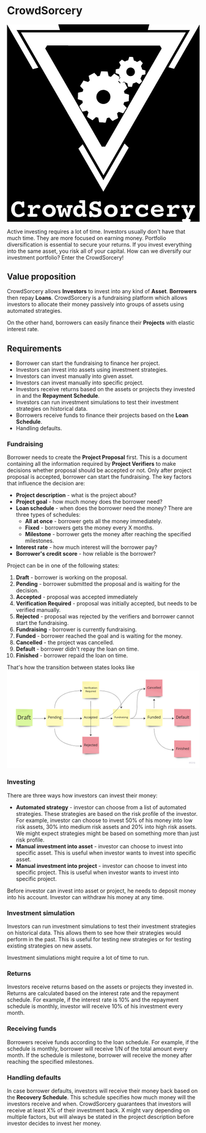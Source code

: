 # CrowdSorcery

![logo](crowd-sorcery-logo.png)

Active investing requires a lot of time. Investors usually don't have that much
time. They are more focused on earning money. Portfolio diversification is
essential to secure your returns. If you invest everything into the same asset,
you risk all of your capital. How can we diversify our investment portfolio?
Enter the CrowdSorcery!

## Value proposition

CrowdSorcery allows **Investors** to invest into any kind of **Asset**.
**Borrowers** then repay **Loans**. CrowdSorcery is a fundraising platform which
allows investors to allocate their money passively into groups of assets using
automated strategies.

On the other hand, borrowers can easily finance their **Projects** with elastic
interest rate.

## Requirements

- Borrower can start the fundraising to finance her project.
- Investors can invest into assets using investment strategies.
- Investors can invest manually into given asset.
- Investors can invest manually into specific project.
- Investors receive returns based on the assets or projects they invested in and the **Repayment Schedule**.
- Investors can run investment simulations to test their investment strategies on historical data.
- Borrowers receive funds to finance their projects based on the **Loan Schedule**.
- Handling defaults.

### Fundraising

Borrower needs to create the **Project Proposal** first. This is a document containing all the information required by **Project Verifiers** to make decisions whether proposal should be accepted or not. Only after project proposal is accepted, borrower can start the fundraising. The key factors that influence the decision are:

- **Project description** - what is the project about?
- **Project goal** - how much money does the borrower need?
- **Loan schedule** - when does the borrower need the money? There are three types of schedules:
    - **All at once** - borrower gets all the money immediately.
    - **Fixed** - borrowers gets the money every X months.
    - **Milestone** - borrower gets the money after reaching the specified milestones.
- **Interest rate** - how much interest will the borrower pay?
- **Borrower's credit score** - how reliable is the borrower?

Project can be in one of the following states:

1. **Draft** - borrower is working on the proposal.
2. **Pending** - borrower submitted the proposal and is waiting for the decision.
3. **Accepted** - proposal was accepted immediately
4. **Verification Required** - proposal was initially accepted, but needs to be verified manually.
5. **Rejected** - proposal was rejected by the verifiers and borrower cannot start the fundraising.
6. **Fundraising** - borrower is currently fundraising.
7. **Funded** - borrower reached the goal and is waiting for the money.
8. **Cancelled** - the project was cancelled.
9. **Default** - borrower didn't repay the loan on time.
10. **Finished** - borrower repaid the loan on time.

That's how the transition between states looks like
![state.png](state.png)

### Investing

There are three ways how investors can invest their money:

- **Automated strategy** - investor can choose from a list of automated strategies. These strategies are based on the risk profile of the investor. For example, investor can choose to invest 50% of his money into low risk assets, 30% into medium risk assets and 20% into high risk assets. We might expect strategies might be based on something more than just risk profile.
- **Manual investment into asset** - investor can choose to invest into specific asset. This is useful when investor wants to invest into specific asset.
- **Manual investment into project** - investor can choose to invest into specific project. This is useful when investor wants to invest into specific project.

Before investor can invest into asset or project, he needs to deposit money into his account. Investor can withdraw his money at any time.

### Investment simulation

Investors can run investment simulations to test their investment strategies on historical data. This allows them to see how their strategies would perform in the past. This is useful for testing new strategies or for testing existing strategies on new assets.

Investment simulations might require a lot of time to run.

### Returns

Investors receive returns based on the assets or projects they invested in. Returns are calculated based on the interest rate and the repayment schedule. For example, if the interest rate is 10% and the repayment schedule is monthly, investor will receive 10% of his investment every month.

### Receiving funds

Borrowers receive funds according to the loan schedule. For example, if the schedule is monthly, borrower will receive 1/N of the total amount every month. If the schedule is milestone, borrower will receive the money after reaching the specified milestones.

### Handling defaults

In case borrower defaults, investors will receive their money back based on the **Recovery Schedule**. This schedule specifies how much money will the investors receive and when. CrowdSorcery guarantees that investors will receive at least X% of their investment back. X might vary depending on multiple factors, but will always be stated in the project description before investor decides to invest her money.